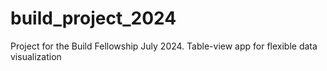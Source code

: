 # build_project_2024
Project for the Build Fellowship July 2024. Table-view app for flexible data visualization
